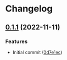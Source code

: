 # Changelog

## [0.1.1](https://github.com/bgins/rust-template-test/compare/template-test-v0.1.0...template-test-v0.1.1) (2022-11-11)


### Features

* Initial commit ([0d7e1ec](https://github.com/bgins/rust-template-test/commit/0d7e1ec0bcd48e6c80c0d1e82460c79db747c109))
